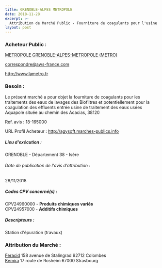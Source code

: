 ```yaml
---
title: GRENOBLE-ALPES METROPOLE
date: 2018-11-28
excerpt: >-
  Attribution de Marché Public - Fourniture de coagulants pour l'usine de traitement des eaux usées Aquapole - 3 lots
layout: post
---
```


### Acheteur Public : 
<a href="/acheteur-32/siren-200040715"> METROPOLE GRENOBLE-ALPES-METROPOLE (METRO)</a><br/>



correspondre@aws-france.com


http://www.lametro.fr
### Besoin :

Le présent marché a pour objet la fourniture de coagulants pour les traitements des eaux de lavages des Biofiltres et potentiellement pour la coagulation des effluents entrée usine de traitement des eaux usées Aquapole située au chemin des Acacias, 38120

Ref. avis : 18-165000

URL Profil Acheteur : http://agysoft.marches-publics.info

##### Lieu d'exécution :

GRENOBLE - Département 38 - Isère

###### Date de publication de l'avis d'attribution : 
28/11/2018

##### Codes CPV concerné(s) :
CPV24960000 - **Produits chimiques variés** <br/>
CPV24957000 - **Additifs chimiques** <br/>

##### Descripteurs :
Station d'épuration (travaux) <br/>

### Attribution du Marché :
<a href="/entreprise-266/siren-522023100"> Feracid</a>    158 avenue de Stalingrad 92712 Colombes <br/>
<a href="/entreprise-256/siren-349305318"> Kemira</a>    17 route de Rosheim 67000 Strasbourg <br/>
